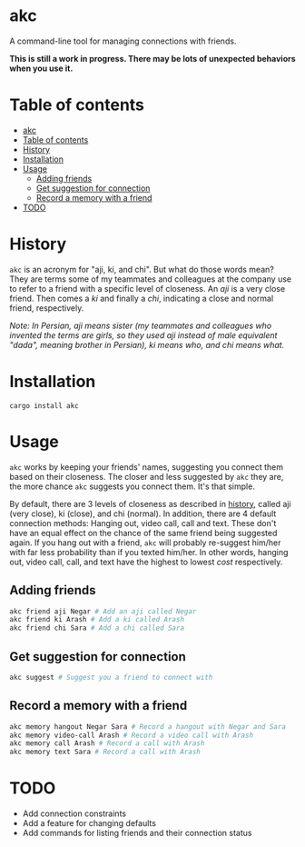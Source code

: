 # akc
A command-line tool for managing connections with friends.

**This is still a work in progress. There may be lots of unexpected behaviors when you use it.**

# Table of contents
- [akc](#akc)
- [Table of contents](#table-of-contents)
- [History](#history)
- [Installation](#installation)
- [Usage](#usage)
  - [Adding friends](#adding-friends)
  - [Get suggestion for connection](#get-suggestion-for-connection)
  - [Record a memory with a friend](#record-a-memory-with-a-friend)
- [TODO](#todo)

# History
`akc` is an acronym for "aji, ki, and chi". But what do those words mean?  
They are terms some of my teammates and colleagues at the company use to refer to a friend with a specific level of closeness. An _aji_ is a very close friend. Then comes a _ki_ and finally a _chi_, indicating a close and normal friend, respectively.  

_Note: In Persian, aji means sister (my teammates and colleagues who invented the terms are girls, so they used aji instead of male equivalent "dada", meaning brother in Persian), ki means who, and chi means what._

# Installation
```
cargo install akc
```

# Usage
`akc` works by keeping your friends' names, suggesting you connect them based on their closeness. The closer and less suggested by `akc` they are, the more chance `akc` suggests you connect them. It's that simple.  

By default, there are 3 levels of closeness as described in [history](#history), called aji (very close), ki (close), and chi (normal). In addition, there are 4 default connection methods: Hanging out, video call, call and text. These don't have an equal effect on the chance of the same friend being suggested again. If you hang out with a friend, `akc` will probably re-suggest him/her with far less probability than if you texted him/her. In other words, hanging out, video call, call, and text have the highest to lowest _cost_ respectively.  

## Adding friends
```bash
akc friend aji Negar # Add an aji called Negar
akc friend ki Arash # Add a ki called Arash
akc friend chi Sara # Add a chi called Sara
```

## Get suggestion for connection
```bash
akc suggest # Suggest you a friend to connect with
```

## Record a memory with a friend
```bash
akc memory hangout Negar Sara # Record a hangout with Negar and Sara
akc memory video-call Arash # Record a video call with Arash
akc memory call Arash # Record a call with Arash
akc memory text Sara # Record a call with Arash
```

# TODO
- Add connection constraints
- Add a feature for changing defaults
- Add commands for listing friends and their connection status